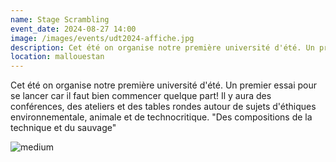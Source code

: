 ```yaml
---
name: Stage Scrambling
event_date: 2024-08-27 14:00
image: /images/events/udt2024-affiche.jpg
description: Cet été on organise notre première université d'été. Un premier essai pour se lancer car il faut bien commencer quelque part! Il y aura des conférences, des ateliers et des tables rondes autour de sujets d'éthiques environnementale, animale et de technocritique. "Des compositions de la technique et du sauvage"
location: mallouestan
---
```


Cet été on organise notre première université d'été. Un premier essai pour se lancer car il faut bien commencer quelque part! Il y aura des conférences, des ateliers et des tables rondes autour de sujets d'éthiques environnementale, animale et de technocritique. "Des compositions de la technique et du sauvage" 

![medium](../images/events/udt2024-programme.jpg)